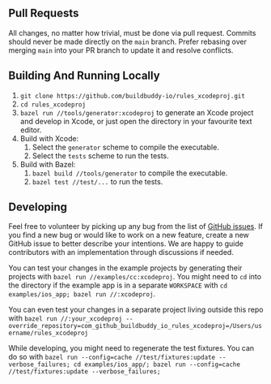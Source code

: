 ## Pull Requests

All changes, no matter how trivial, must be done via pull request. Commits
should never be made directly on the `main` branch. Prefer rebasing over
merging `main` into your PR branch to update it and resolve conflicts.

## Building And Running Locally

1. `git clone https://github.com/buildbuddy-io/rules_xcodeproj.git`
1. `cd rules_xcodeproj`
1. `bazel run //tools/generator:xcodeproj` to generate an Xcode project
and develop in Xcode, or just open the directory in your favourite text
editor.
1. Build with Xcode: 
    1. Select the `generator` scheme to compile the executable.
    1. Select the `tests` scheme to run the tests.
1. Build with Bazel: 
    1. `bazel build //tools/generator` to compile the executable.
    1. `bazel test //test/...` to run the tests.

## Developing

Feel free to volunteer by picking up any bug from the list of
[GitHub issues](https://github.com/buildbuddy-io/rules_xcodeproj/issues).
If you find a new bug or would like to work on a new feature,
create a new GitHub issue to better describe your intentions. We are happy
to guide contributors with an implementation through discussions if needed.

You can test your changes in the example projects by generating their 
projects with `bazel run //examples/cc:xcodeproj`. You might need to `cd`
into the directory if the example app is in a separate `WORKSPACE` with
`cd examples/ios_app; bazel run //:xcodeproj`.

You can even test your changes in a separate project living outside this repo with
`bazel run //:your_xcodeproj --override_repository=com_github_buildbuddy_io_rules_xcodeproj=/Users/username/rules_xcodeproj`

While developing, you might need to regenerate the test fixtures.
You can do so with 
`bazel run --config=cache //test/fixtures:update --verbose_failures; cd examples/ios_app/; bazel run --config=cache //test/fixtures:update --verbose_failures;`
